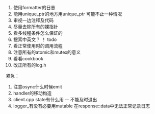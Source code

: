 1. 使用formatter的日志
2. 能用unique_ptr的地方用unique_ptr 可能不止一种情况
3. 审视一边注释及代码
4. 尽量去除所有的裸指针
5. 看多线程条件怎么保证的
6. 搜索中英文？ ！ todo
7. 看正常使用时的调用流程
8. 注意所有的atomic和mutex的意义
9. 看看cookbook
10. 改正所有的log.h

紧急：
1. 注意osync什么时候emit
2. handler的移动构造
3. client.cpp state有什么用 -- 不能及时退出
4. logger_有没有必要用mutable 在response::data中无法正常记录日志